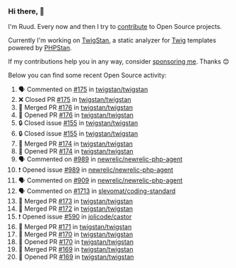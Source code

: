 ### Hi there, 👋

I'm Ruud. Every now and then I try to [contribute](https://github.com/pulls?q=+is%3Apr+author%3Aruudk+archived%3Afalse+is%3Apublic+) to Open Source projects.

Currently I'm working on [TwigStan](https://github.com/twigstan), a static analyzer for [Twig](https://twig.symfony.com/) templates powered by [PHPStan](https://phpstan.org/).

If my contributions help you in any way, consider [sponsoring me](https://github.com/sponsors/ruudk). Thanks 😊

Below you can find some recent Open Source activity:

<!--START_SECTION:activity-->
1. 🗣 Commented on [#175](https://github.com/twigstan/twigstan/pull/175#issuecomment-2534266001) in [twigstan/twigstan](https://github.com/twigstan/twigstan)
2. ❌ Closed PR [#175](https://github.com/twigstan/twigstan/pull/175) in [twigstan/twigstan](https://github.com/twigstan/twigstan)
3. 🎉 Merged PR [#176](https://github.com/twigstan/twigstan/pull/176) in [twigstan/twigstan](https://github.com/twigstan/twigstan)
4. 💪 Opened PR [#176](https://github.com/twigstan/twigstan/pull/176) in [twigstan/twigstan](https://github.com/twigstan/twigstan)
5. 🔒 Closed issue [#155](https://github.com/twigstan/twigstan/issues/155) in [twigstan/twigstan](https://github.com/twigstan/twigstan)
6. 🔒 Closed issue [#155](https://github.com/twigstan/twigstan/issues/155) in [twigstan/twigstan](https://github.com/twigstan/twigstan)
7. 🎉 Merged PR [#174](https://github.com/twigstan/twigstan/pull/174) in [twigstan/twigstan](https://github.com/twigstan/twigstan)
8. 💪 Opened PR [#174](https://github.com/twigstan/twigstan/pull/174) in [twigstan/twigstan](https://github.com/twigstan/twigstan)
9. 🗣 Commented on [#989](https://github.com/newrelic/newrelic-php-agent/issues/989#issuecomment-2527248004) in [newrelic/newrelic-php-agent](https://github.com/newrelic/newrelic-php-agent)
10. ❗ Opened issue [#989](https://github.com/newrelic/newrelic-php-agent/issues/989) in [newrelic/newrelic-php-agent](https://github.com/newrelic/newrelic-php-agent)
11. 🗣 Commented on [#909](https://github.com/newrelic/newrelic-php-agent/issues/909#issuecomment-2523145099) in [newrelic/newrelic-php-agent](https://github.com/newrelic/newrelic-php-agent)
12. 🗣 Commented on [#1713](https://github.com/slevomat/coding-standard/issues/1713#issuecomment-2522732793) in [slevomat/coding-standard](https://github.com/slevomat/coding-standard)
13. 🎉 Merged PR [#173](https://github.com/twigstan/twigstan/pull/173) in [twigstan/twigstan](https://github.com/twigstan/twigstan)
14. 🎉 Merged PR [#172](https://github.com/twigstan/twigstan/pull/172) in [twigstan/twigstan](https://github.com/twigstan/twigstan)
15. ❗ Opened issue [#590](https://github.com/jolicode/castor/issues/590) in [jolicode/castor](https://github.com/jolicode/castor)
16. 🎉 Merged PR [#171](https://github.com/twigstan/twigstan/pull/171) in [twigstan/twigstan](https://github.com/twigstan/twigstan)
17. 🎉 Merged PR [#170](https://github.com/twigstan/twigstan/pull/170) in [twigstan/twigstan](https://github.com/twigstan/twigstan)
18. 💪 Opened PR [#170](https://github.com/twigstan/twigstan/pull/170) in [twigstan/twigstan](https://github.com/twigstan/twigstan)
19. 🎉 Merged PR [#169](https://github.com/twigstan/twigstan/pull/169) in [twigstan/twigstan](https://github.com/twigstan/twigstan)
20. 💪 Opened PR [#169](https://github.com/twigstan/twigstan/pull/169) in [twigstan/twigstan](https://github.com/twigstan/twigstan)
<!--END_SECTION:activity-->
